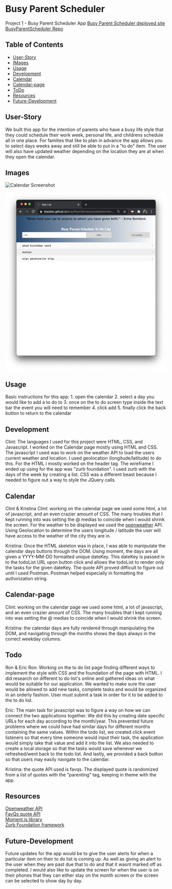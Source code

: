 # Busy Parent Scheduler
Project 1 - Busy Parent Scheduler App
[Busy Parent Scheduler deployed site](https://kjwallac.github.io/BusyParentScheduler/calendar.html)
[BusyParentScheduler Repo](https://github.com/kjwallac/BusyParentScheduler)

## Table of Contents
-  [User-Story](#User-Story)  
-  [IMages](#Images)  
-  [Usage](#Usage)  
-  [Development](#Development)  
-  [Calendar](#Calendar) 
-  [Calendar-page](#Calendar-page) 
-  [ToDo](#ToDo)
-  [Resources](#Resources) 
-  [Future-Development](#Future-Development) 

## User-Story
We built this app for the intention of parents who have a busy life style that they could schedule their work week, personal life, and childrens schedule all in one place. For families that like to plan in advance the app allows you to select days weeks away and still be able to put in a "to do" item. The user will also have updated weather depending on the location they are at when they open the calendar.

## Images
![Calendar Screenshot](calendar.png)

![ToDo List Screenshot](todolistv2.png)

## Usage
Basic instructions for this app:
    1. open the calendar
    2. select a day you would like to add a to do to
    3. once on the to do screen type inside the text bar the event you will need to remember
    4. click add
    5. finally click the back button to return to the calendar


## Development
Clint: The languages I used for this project were HTML, CSS, and Javascript. I worked on the Calendar page mostly using HTML and CSS. The javascript I used was to work on the weather API to load the users current weather and location. I used geolocation (longitude/latitude) to do this. For the HTML i mostly worked on the header tag. The wireframe I ended up using for the app was "zurb foundation". I used zurb with the days of the week by creating a list. CSS was a different beast because I needed to figure out a way to style the JQuery calls. 

## Calendar
Clint & Kristina
Clint: working on the calendar page we used some html, a lot of javascript, and an even crazier amount of CSS. The many troubles that I kept running into was setting the @ medias to coincide when I would shrink the screen. For the weather to be displayed we used the [openweather](https://openweathermap.org/) API. Using Geolocation to determine the users longitude / latitude the user will have access to the weather of the city they are in.


Kristina: Once the HTML skeleton was in place, I was able to manipulate the calendar days buttons through the DOM. Using moment, the days are all given a YYYY-MM-DD formatted unique dateKey. This dateKey is passed in to the todoList URL upon button click and allows the todoList to render only the tasks for the given dateKey. The quote API proved difficult to figure out until I used Postman. Postman helped especially in formatting the authorization string.

## Calendar-page
Clint: working on the calendar page we used some html, a lot of javascript, and an even crazier amount of CSS. The many troubles that I kept running into was setting the @ medias to coincide when I would shrink the screen. 

Kristina: the calendar days are fully rendered through manipulating the DOM, and navigating through the months shows the days always in the correct weekday columns.

## Todo
Ron & Eric
Ron: Working on the to do list page finding different ways to implement the style with CSS and the foundation of the page with HTML. I did research on different to do list's online and gathered ideas on what would be suitable for our application. We wanted to make sure the user would be allowed to add new tasks, complete tasks and would be organized in an orderly fashion. User must submit a task in order for it to be added to the to do list. 

Eric: The main task for javascript was to figure a way on how we can connect the two applications together. We did this by creating date specific URLs for each day according to the month/year. This prevented future problems where we could have had similar days for different months containing the same values. Within the todo list, we created click event listeners so that every time someone would input their task, the application would simply take that value and add it into the list. 
We also needed to create a local storage so that the tasks would save whenever we refreshed/went back to the todo list. And lastly, we provided a back button so that users may easily navigate to the calendar.

Kristina: the quote API used is favqs. The displayed quote is randomized from a list of quotes with the "parenting" tag, keeping in theme with the app.

## Resources
[Openweather API](https://openweathermap.org/)  
[FavQs quote API](https://favqs.com/api)  
[Moment.js library](https://momentjs.com/)  
[Zurb Foundation framework](https://get.foundation/sites/docs/)  

## Future-Development
Future updates for the app would be to give the user alerts for when a particular item on their to do list is coming up. As well as giving an alert to the user when they are past due that to do and that it wasnt marked off as completed. I would also like to update the screen for when the user is on their phones that they can either stay on the month screen or the screen can be selected to show day by day.
